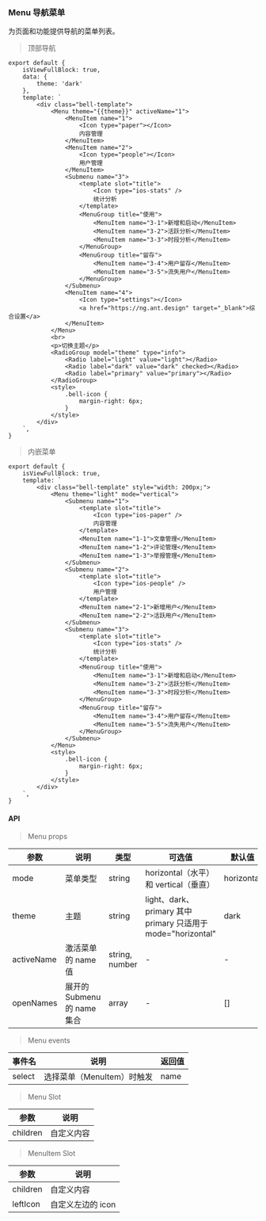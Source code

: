 ### Menu 导航菜单

为页面和功能提供导航的菜单列表。


> 顶部导航

    export default {
        isViewFullBlock: true,
        data: {
            theme: 'dark'
        },
        template: `
            <div class="bell-template">
                <Menu theme="{{theme}}" activeName="1">
                    <MenuItem name="1">
                        <Icon type="paper"></Icon>
                        内容管理
                    </MenuItem>
                    <MenuItem name="2">
                        <Icon type="people"></Icon>
                        用户管理
                    </MenuItem>
                    <Submenu name="3">
                        <template slot="title">
                            <Icon type="ios-stats" />
                            统计分析
                        </template>
                        <MenuGroup title="使用">
                            <MenuItem name="3-1">新增和启动</MenuItem>
                            <MenuItem name="3-2">活跃分析</MenuItem>
                            <MenuItem name="3-3">时段分析</MenuItem>
                        </MenuGroup>
                        <MenuGroup title="留存">
                            <MenuItem name="3-4">用户留存</MenuItem>
                            <MenuItem name="3-5">流失用户</MenuItem>
                        </MenuGroup>
                    </Submenu>
                    <MenuItem name="4">
                        <Icon type="settings"></Icon>
                        <a href="https://ng.ant.design" target="_blank">综合设置</a>
                    </MenuItem>
                </Menu>
                <br>
                <p>切换主题</p>
                <RadioGroup model="theme" type="info">
                    <Radio label="light" value="light"></Radio>
                    <Radio label="dark" value="dark" checked></Radio>
                    <Radio label="primary" value="primary"></Radio>
                </RadioGroup>
                <style>
                    .bell-icon {
                        margin-right: 6px;
                    }
                </style>
            </div>
        `,
    }

> 内嵌菜单

    export default {
        isViewFullBlock: true,
        template: `
            <div class="bell-template" style="width: 200px;">
                <Menu theme="light" mode="vertical">
                    <Submenu name="1">
                        <template slot="title">
                            <Icon type="ios-paper" />
                            内容管理
                        </template>
                        <MenuItem name="1-1">文章管理</MenuItem>
                        <MenuItem name="1-2">评论管理</MenuItem>
                        <MenuItem name="1-3">举报管理</MenuItem>
                    </Submenu>
                    <Submenu name="2">
                        <template slot="title">
                            <Icon type="ios-people" />
                            用户管理
                        </template>
                        <MenuItem name="2-1">新增用户</MenuItem>
                        <MenuItem name="2-2">活跃用户</MenuItem>
                    </Submenu>
                    <Submenu name="3">
                        <template slot="title">
                            <Icon type="ios-stats" />
                            统计分析
                        </template>
                        <MenuGroup title="使用">
                            <MenuItem name="3-1">新增和启动</MenuItem>
                            <MenuItem name="3-2">活跃分析</MenuItem>
                            <MenuItem name="3-3">时段分析</MenuItem>
                        </MenuGroup>
                        <MenuGroup title="留存">
                            <MenuItem name="3-4">用户留存</MenuItem>
                            <MenuItem name="3-5">流失用户</MenuItem>
                        </MenuGroup>
                    </Submenu>
                </Menu>
                <style>
                    .bell-icon {
                        margin-right: 6px;
                    }
                </style>
            </div>
        `,
    }
    

#### API

> Menu props

参数 | 说明 | 类型 | 可选值 | 默认值
---|---|---|---|---
mode | 菜单类型 | string | horizontal（水平） 和 vertical（垂直） | horizontal
theme | 主题 | string | light、dark、primary 其中 primary 只适用于 mode="horizontal"| dark
activeName | 激活菜单的 name 值 | string, number | - | -
openNames | 展开的 Submenu 的 name 集合 | array | - | []


> Menu events

事件名 | 说明 | 返回值
---|---|---
select | 选择菜单（MenuItem）时触发 | name


> Menu Slot

参数 | 说明
---|---
children | 自定义内容

> MenuItem Slot

参数 | 说明
---|---
children | 自定义内容
leftIcon | 自定义左边的 icon


